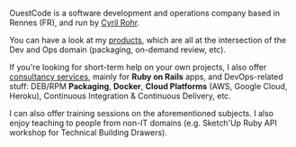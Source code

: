 OuestCode is a software development and operations company based in Rennes
(FR), and run by [Cyril Rohr][about].

You can have a look at my [products][products], which are all at the
intersection of the Dev and Ops domain (packaging, on-demand review, etc).

If you're looking for short-term help on your own projects, I also offer
[consultancy services][consulting], mainly for **Ruby on Rails** apps, and
DevOps-related stuff: DEB/RPM **Packaging**, **Docker**, **Cloud Platforms**
(AWS, Google Cloud, Heroku), Continuous Integration & Continuous Delivery, etc.

I can also offer training sessions on the aforementioned subjects. I also enjoy
teaching to people from non-IT domains (e.g. Sketch'Up Ruby API workshop for
Technical Building Drawers).

[consulting]: /consulting
[about]: /about
[products]: /products
